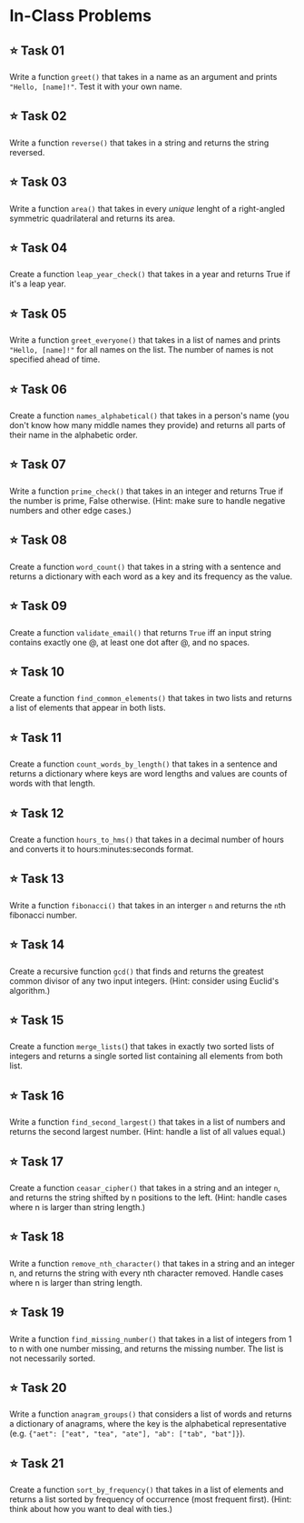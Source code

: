 # In-Class Problems
## ⭐ **Task 01**
Write a function `greet()` that takes in a name as an argument and prints `"Hello, [name]!"`. Test it with your own name.

## ⭐ **Task 02**
Write a function `reverse()` that takes in a string and returns the string reversed.

## ⭐ **Task 03**
Write a function `area()` that takes in every *unique* lenght of a right-angled symmetric quadrilateral and returns its area.

## ⭐ **Task 04**
Create a function `leap_year_check()` that takes in a year and returns True if it's a leap year.

## ⭐ **Task 05**
Write a function `greet_everyone()` that takes in a list of names and prints `"Hello, [name]!"` for all names on the list. The number of names is not specified ahead of time.

## ⭐ **Task 06**
Create a function `names_alphabetical()` that takes in a person's name (you don't know how many middle names they provide) and returns all parts of their name in the alphabetic order.

## ⭐ **Task 07**
Write a function `prime_check()` that takes in an integer and returns True if the number is prime, False otherwise. (Hint: make sure to handle negative numbers and other edge cases.)

## ⭐ **Task 08**
Create a function `word_count()` that takes in a string with a sentence and returns a dictionary with each word as a key and its frequency as the value.

## ⭐ **Task 09**
Create a function `validate_email()` that returns `True` iff an input string contains exactly one @, at least one dot after @, and no spaces.

## ⭐ **Task 10**
Create a function `find_common_elements()` that takes in two lists and returns a list of elements that appear in both lists.

## ⭐ **Task 11**
Create a function `count_words_by_length()` that takes in a sentence and returns a dictionary where keys are word lengths and values are counts of words with that length.

## ⭐ **Task 12**
Create a function `hours_to_hms()` that takes in a decimal number of hours and converts it to hours:minutes:seconds format.

## ⭐ **Task 13**
Write a function `fibonacci()` that takes in an interger `n` and returns the `n`th fibonacci number.

## ⭐ **Task 14**
Create a recursive function `gcd()` that finds and returns the greatest common divisor of any two input integers. (Hint: consider using Euclid's algorithm.)

## ⭐ **Task 15**
Create a function `merge_lists(`) that takes in exactly two sorted lists of integers and returns a single sorted list containing all elements from both list.

## ⭐ **Task 16**
Write a function `find_second_largest()` that takes in a list of numbers and returns the second largest number. (Hint: handle a list of all values equal.)

## ⭐ **Task 17**
Create a function `ceasar_cipher()` that takes in a string and an integer `n`, and returns the string shifted by n positions to the left. (Hint: handle cases where n is larger than string length.)

## ⭐ **Task 18**
Write a function `remove_nth_character()` that takes in a string and an integer n, and returns the string with every nth character removed. Handle cases where n is larger than string length.

## ⭐ **Task 19**
Write a function `find_missing_number()` that takes in a list of integers from 1 to n with one number missing, and returns the missing number. The list is not necessarily sorted.

## ⭐ **Task 20**
Write a function `anagram_groups()` that considers a list of words and returns a dictionary of anagrams, where the key is the alphabetical representative (e.g. `{"aet": ["eat", "tea", "ate"], "ab": ["tab", "bat"]}`).

## ⭐ **Task 21**
Create a function `sort_by_frequency()` that takes in a list of elements and returns a list sorted by frequency of occurrence (most frequent first). (Hint: think about how you want to deal with ties.) 


